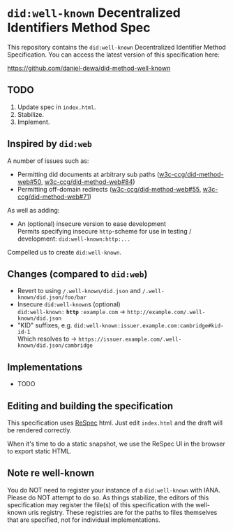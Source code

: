 # `did:well-known` Decentralized Identifiers Method Spec

This repository contains the `did:well-known` Decentralized Identifier Method
Specification. You can access the latest version of this specification here:

<https://github.com/daniel-dewa/did-method-well-known>

## TODO

1. Update spec in `index.html`.
2. Stabilize.
3. Implement.

## Inspired by `did:web`

A number of issues such as:

- Permitting did documents at arbitrary sub paths ([w3c-ccg/did-method-web#50](https://github.com/w3c-ccg/did-method-web/pull/50), [w3c-ccg/did-method-web#84](https://github.com/w3c-ccg/did-method-web/issues/84))
- Permitting off-domain redirects ([w3c-ccg/did-method-web#55](https://github.com/w3c-ccg/did-method-web/issues/55), [w3c-ccg/did-method-web#71](https://github.com/w3c-ccg/did-method-web/issues/71))

As well as adding:

- An (optional) insecure version to ease development <br />
  Permits specifying insecure `http`-scheme for use in testing / development: `did:well-known:http:...`

Compelled us to create `did:well-known`.

## Changes (compared to `did:web`)

- Revert to using `/.well-known/did.json` and `/.well-known/did.json/foo/bar`
- Insecure `did:well-known`s (optional) <br />
  `did:well-known:` **`http`** `:example.com` ->
  `http://example.com/.well-known/did.json`
- "KID" suffixes, e.g. `did:well-known:issuer.example.com:cambridge#kid-id-1` <br />
  Which resolves to -> `https://issuer.example.com/.well-known/did.json/cambridge`

## Implementations

- TODO

## Editing and building the specification

This specification uses [ReSpec](https://github.com/w3c/respec/) html. Just edit `index.html` and the draft will be rendered correctly.

When it's time to do a static snapshot, we use the ReSpec UI in the browser to export static HTML.

## Note re well-known

You do NOT need to register your instance of a `did:well-known` with IANA.  Please do NOT attempt to do so.  As things stabilize, the editors of this specification may register the file(s) of this specification with the well-known uris registry.  These registries are for the paths to files themselves that are specified, not for individual implementations.
